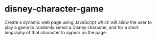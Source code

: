 # disney-character-game
Create a dynamic web page using JavaScript which will allow the user to play a game to randomly select a Disney character, and for a short biography of that character to appear on the page.
